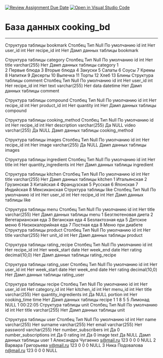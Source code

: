 [![Review Assignment Due Date](https://classroom.github.com/assets/deadline-readme-button-24ddc0f5d75046c5622901739e7c5dd533143b0c8e959d652212380cedb1ea36.svg)](https://classroom.github.com/a/NoA0nk0P)
[![Open in Visual Studio Code](https://classroom.github.com/assets/open-in-vscode-718a45dd9cf7e7f842a935f5ebbe5719a5e09af4491e668f4dbf3b35d5cca122.svg)](https://classroom.github.com/online_ide?assignment_repo_id=12715867&assignment_repo_type=AssignmentRepo)
<h1>База данных cooking_bd</h1><hr>
Структура таблицы bookmark
Столбец	Тип	Null	По умолчанию
id	int	Нет	
user_id	int	Нет	
recipe_id	int	Нет	
Дамп данных таблицы bookmark

Структура таблицы category
Столбец	Тип	Null	По умолчанию
id	int	Нет	
title	varchar(255)	Нет	
Дамп данных таблицы category
1	
2	Первые блюда
3	Вторые блюда
4	Закуски
5	Салаты
6	Соусы
7	Кремы
8	Напитки
9	Десерты
10	Выпечка
11	Торты
12	Хлеб
13	Блины
Структура таблицы comment
Столбец	Тип	Null	По умолчанию
id	int	Нет	
user_id	int	Нет	
recipe_id	int	Нет	
text	varchar(255)	Нет	
data	datetime	Нет	
Дамп данных таблицы comment

Структура таблицы compound
Столбец	Тип	Null	По умолчанию
id	int	Нет	
recipe_id	int	Нет	
product_id	int	Нет	
quantity	int	Нет	
Дамп данных таблицы compound

Структура таблицы cooking_method
Столбец	Тип	Null	По умолчанию
id	int	Нет	
recipe_id	int	Нет	
description	varchar(255)	Да	NULL
video	varchar(255)	Да	NULL
Дамп данных таблицы cooking_method

Структура таблицы images
Столбец	Тип	Null	По умолчанию
id	int	Нет	
recipe_id	int	Нет	
image	varchar(255)	Да	NULL
Дамп данных таблицы images

Структура таблицы ingredient
Столбец	Тип	Null	По умолчанию
id	int	Нет	
title	int	Нет	
quantity_ingredients	int	Нет	
Дамп данных таблицы ingredient

Структура таблицы kitchen
Столбец	Тип	Null	По умолчанию
id	int	Нет	
title	varchar(255)	Нет	
Дамп данных таблицы kitchen
1	Итальянская
2	Грузинская
3	Китайская
4	Французская
5	Русская
6	Японская
7	Индийская
8	Мексиканская
Структура таблицы like
Столбец	Тип	Null	По умолчанию
id	int	Нет	
user_id	int	Нет	
recipe_id	int	Нет	
Дамп данных таблицы like

Структура таблицы menu
Столбец	Тип	Null	По умолчанию
id	int	Нет	
title	varchar(255)	Нет	
Дамп данных таблицы menu
1	Безглютеновая диета
2	Вегетарианская еда
3	Веганская еда
4	Безлактозная еда
5	Детское меню
6	Низкокалорийная еда
7	Постная еда
8	Меню при диабете
Структура таблицы product
Столбец	Тип	Null	По умолчанию
id	int	Нет	
title	varchar(255)	Нет	
unit_id	int	Нет	
Дамп данных таблицы product

Структура таблицы rating_recipe
Столбец	Тип	Null	По умолчанию
id	int	Нет	
recipe_id	int	Нет	
week_start	date	Нет	
week_end	date	Нет	
rating	decimal(10,0)	Нет	
Дамп данных таблицы rating_recipe

Структура таблицы rating_user
Столбец	Тип	Null	По умолчанию
id	int	Нет	
user_id	int	Нет	
week_start	date	Нет	
week_end	date	Нет	
rating	decimal(10,0)	Нет	
Дамп данных таблицы rating_user

Структура таблицы recipe
Столбец	Тип	Null	По умолчанию
id	int	Нет	
user_id	int	Нет	
category_id	int	Нет	
kitchen_id	int	Нет	
menu_id	int	Нет	
title	varchar(255)	Нет	
quantity_ingredients	int	Да	NULL
portion	int	Нет	
cooking_time	time	Нет	
Дамп данных таблицы recipe
1	1	8	5	5	Лимонад	NULL	1	00:22:05
Структура таблицы unit
Столбец	Тип	Null	По умолчанию
id	int	Нет	
title	varchar(255)	Нет	
Дамп данных таблицы unit

Структура таблицы user
Столбец	Тип	Null	По умолчанию
id	int	Нет	
name	varchar(255)	Нет	
surname	varchar(255)	Нет	
email	varchar(255)	Нет	
password	varchar(255)	Нет	
number_subscribers	int	Да	0
number_subscriptions	int	Да	0
rating	int	Да	0
image	text	Да	NULL
Дамп данных таблицы user
1	Александра	Чугаенко	s@mail.ru	123	0	0	0	NULL
2	Варвара	Григорьева	v@mail.ru	123	0	0	0	NULL
3	Ника	Подовалова	n@mail.ru	123	0	0	0	NULL


